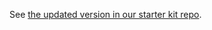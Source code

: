 See [the updated version in our starter kit repo](https://gitlab.com/scimedsolutions/scimed_starter_kit/-/blob/master/app/client/src/Initializer.js).
